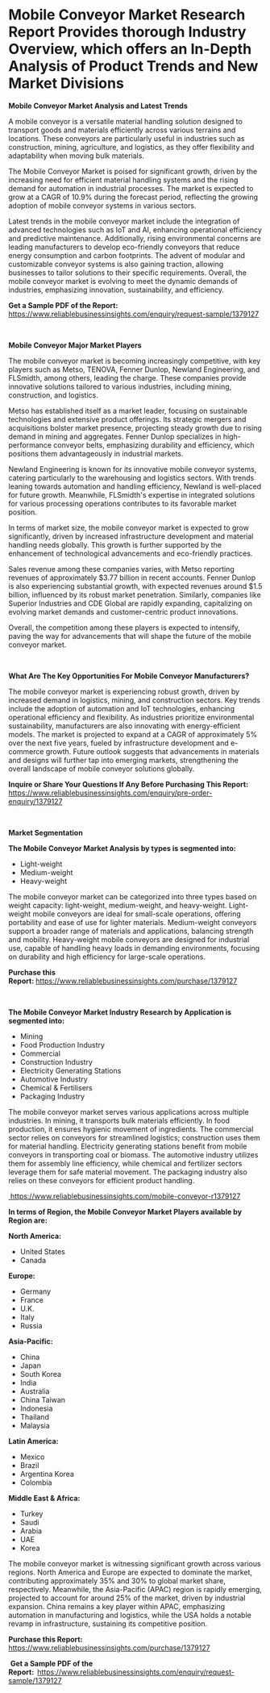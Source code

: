 <p><h1>Mobile Conveyor Market Research Report Provides thorough Industry Overview, which offers an In-Depth Analysis of Product Trends and New Market Divisions</h1></p><p><strong>Mobile Conveyor Market Analysis and Latest Trends</strong></p>
<p><p>A mobile conveyor is a versatile material handling solution designed to transport goods and materials efficiently across various terrains and locations. These conveyors are particularly useful in industries such as construction, mining, agriculture, and logistics, as they offer flexibility and adaptability when moving bulk materials. </p><p>The Mobile Conveyor Market is poised for significant growth, driven by the increasing need for efficient material handling systems and the rising demand for automation in industrial processes. The market is expected to grow at a CAGR of 10.9% during the forecast period, reflecting the growing adoption of mobile conveyor systems in various sectors. </p><p>Latest trends in the mobile conveyor market include the integration of advanced technologies such as IoT and AI, enhancing operational efficiency and predictive maintenance. Additionally, rising environmental concerns are leading manufacturers to develop eco-friendly conveyors that reduce energy consumption and carbon footprints. The advent of modular and customizable conveyor systems is also gaining traction, allowing businesses to tailor solutions to their specific requirements. Overall, the mobile conveyor market is evolving to meet the dynamic demands of industries, emphasizing innovation, sustainability, and efficiency.</p></p>
<p><strong>Get a Sample PDF of the Report:&nbsp;</strong> <a href="https://www.reliablebusinessinsights.com/enquiry/request-sample/1379127?utm_campaign=3672&utm_medium=2&utm_source=Github&utm_content=ia&utm_term=16042025&utm_id=mobile-conveyor">https://www.reliablebusinessinsights.com/enquiry/request-sample/1379127</a></p>
<p>&nbsp;</p>
<p><strong>Mobile Conveyor Major Market Players</strong></p>
<p><p>The mobile conveyor market is becoming increasingly competitive, with key players such as Metso, TENOVA, Fenner Dunlop, Newland Engineering, and FLSmidth, among others, leading the charge. These companies provide innovative solutions tailored to various industries, including mining, construction, and logistics.</p><p>Metso has established itself as a market leader, focusing on sustainable technologies and extensive product offerings. Its strategic mergers and acquisitions bolster market presence, projecting steady growth due to rising demand in mining and aggregates. Fenner Dunlop specializes in high-performance conveyor belts, emphasizing durability and efficiency, which positions them advantageously in industrial markets.</p><p>Newland Engineering is known for its innovative mobile conveyor systems, catering particularly to the warehousing and logistics sectors. With trends leaning towards automation and handling efficiency, Newland is well-placed for future growth. Meanwhile, FLSmidth's expertise in integrated solutions for various processing operations contributes to its favorable market position.</p><p>In terms of market size, the mobile conveyor market is expected to grow significantly, driven by increased infrastructure development and material handling needs globally. This growth is further supported by the enhancement of technological advancements and eco-friendly practices.</p><p>Sales revenue among these companies varies, with Metso reporting revenues of approximately $3.77 billion in recent accounts. Fenner Dunlop is also experiencing substantial growth, with expected revenues around $1.5 billion, influenced by its robust market penetration. Similarly, companies like Superior Industries and CDE Global are rapidly expanding, capitalizing on evolving market demands and customer-centric product innovations.</p><p>Overall, the competition among these players is expected to intensify, paving the way for advancements that will shape the future of the mobile conveyor market.</p></p>
<p>&nbsp;</p>
<p><strong>What Are The Key Opportunities For Mobile Conveyor Manufacturers?</strong></p>
<p><p>The mobile conveyor market is experiencing robust growth, driven by increased demand in logistics, mining, and construction sectors. Key trends include the adoption of automation and IoT technologies, enhancing operational efficiency and flexibility. As industries prioritize environmental sustainability, manufacturers are also innovating with energy-efficient models. The market is projected to expand at a CAGR of approximately 5% over the next five years, fueled by infrastructure development and e-commerce growth. Future outlook suggests that advancements in materials and designs will further tap into emerging markets, strengthening the overall landscape of mobile conveyor solutions globally.</p></p>
<p><strong>Inquire or Share Your Questions If Any Before Purchasing This Report:</strong> <a href="https://www.reliablebusinessinsights.com/enquiry/pre-order-enquiry/1379127?utm_campaign=3672&utm_medium=2&utm_source=Github&utm_content=ia&utm_term=16042025&utm_id=mobile-conveyor">https://www.reliablebusinessinsights.com/enquiry/pre-order-enquiry/1379127</a></p>
<p>&nbsp;</p>
<p><strong>Market Segmentation</strong></p>
<p><strong>The Mobile Conveyor Market Analysis by types is segmented into:</strong></p>
<p><ul><li>Light-weight</li><li>Medium-weight</li><li>Heavy-weight</li></ul></p>
<p><p>The mobile conveyor market can be categorized into three types based on weight capacity: light-weight, medium-weight, and heavy-weight. Light-weight mobile conveyors are ideal for small-scale operations, offering portability and ease of use for lighter materials. Medium-weight conveyors support a broader range of materials and applications, balancing strength and mobility. Heavy-weight mobile conveyors are designed for industrial use, capable of handling heavy loads in demanding environments, focusing on durability and high efficiency for large-scale operations.</p></p>
<p><strong>Purchase this Report:&nbsp;</strong><a href="https://www.reliablebusinessinsights.com/purchase/1379127?utm_campaign=3672&utm_medium=2&utm_source=Github&utm_content=ia&utm_term=16042025&utm_id=mobile-conveyor">https://www.reliablebusinessinsights.com/purchase/1379127</a></p>
<p>&nbsp;</p>
<p><strong>The Mobile Conveyor Market Industry Research by Application is segmented into:</strong></p>
<p><ul><li>Mining</li><li>Food Production Industry</li><li>Commercial</li><li>Construction Industry</li><li>Electricity Generating Stations</li><li>Automotive Industry</li><li>Chemical & Fertilisers</li><li>Packaging Industry</li></ul></p>
<p><p>The mobile conveyor market serves various applications across multiple industries. In mining, it transports bulk materials efficiently. In food production, it ensures hygienic movement of ingredients. The commercial sector relies on conveyors for streamlined logistics; construction uses them for material handling. Electricity generating stations benefit from mobile conveyors in transporting coal or biomass. The automotive industry utilizes them for assembly line efficiency, while chemical and fertilizer sectors leverage them for safe material movement. The packaging industry also relies on these conveyors for efficient product handling.</p></p>
<p><a href="https://www.reliablebusinessinsights.com/mobile-conveyor-r1379127?utm_campaign=3672&utm_medium=2&utm_source=Github&utm_content=ia&utm_term=16042025&utm_id=mobile-conveyor">&nbsp;https://www.reliablebusinessinsights.com/mobile-conveyor-r1379127</a></p>
<p><strong>In terms of Region, the Mobile Conveyor Market Players available by Region are:</strong></p>
<p>
    <p> <strong> North America: </strong>
        <ul>
            <li>United States</li>
            <li>Canada</li>
        </ul>
        </p> 
    <p> <strong> Europe: </strong>
        <ul>
            <li>Germany</li>
            <li>France</li>
            <li>U.K.</li>
            <li>Italy</li>
            <li>Russia</li>
        </ul>
        </p> 
    <p> <strong> Asia-Pacific: </strong>
        <ul>
            <li>China</li>
            <li>Japan</li>
            <li>South Korea</li>
            <li>India</li>
            <li>Australia</li>
            <li>China Taiwan</li>
            <li>Indonesia</li>
            <li>Thailand</li>
            <li>Malaysia</li>
        </ul>
        </p> 
    <p> <strong> Latin America: </strong>
        <ul>
            <li>Mexico</li>
            <li>Brazil</li>
            <li>Argentina Korea</li>
            <li>Colombia</li>
        </ul>
        </p> 
    <p> <strong> Middle East & Africa: </strong>
        <ul>
            <li>Turkey</li>
            <li>Saudi</li>
            <li>Arabia</li>
            <li>UAE</li>
            <li>Korea</li>
        </ul>
    </p>
    </p>
<p><p>The mobile conveyor market is witnessing significant growth across various regions. North America and Europe are expected to dominate the market, contributing approximately 35% and 30% to global market share, respectively. Meanwhile, the Asia-Pacific (APAC) region is rapidly emerging, projected to account for around 25% of the market, driven by industrial expansion. China remains a key player within APAC, emphasizing automation in manufacturing and logistics, while the USA holds a notable revamp in infrastructure, sustaining its competitive position.</p></p>
<p><strong>Purchase this Report: </strong><a href="https://www.reliablebusinessinsights.com/purchase/1379127?utm_campaign=3672&utm_medium=2&utm_source=Github&utm_content=ia&utm_term=16042025&utm_id=mobile-conveyor">https://www.reliablebusinessinsights.com/purchase/1379127</a></p>
<p>&nbsp;<strong>Get a Sample PDF of the Report:&nbsp;&nbsp;</strong><a href="https://www.reliablebusinessinsights.com/enquiry/request-sample/1379127?utm_campaign=3672&utm_medium=2&utm_source=Github&utm_content=ia&utm_term=16042025&utm_id=mobile-conveyor">https://www.reliablebusinessinsights.com/enquiry/request-sample/1379127</a></p>
<p><strong></strong></p>
<p><p></p><p></p><p></p></p>